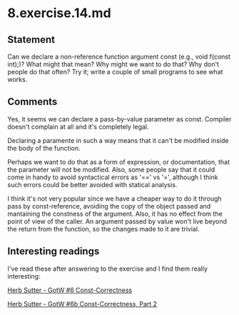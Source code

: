# 8.exercise.14.md

## Statement

Can we declare a non-reference function argument const (e.g., void f(const
int);)?
What might that mean?
Why might we want to do that?
Why don't people do that often?
Try it; write a couple of small programs to see what works.

## Comments

Yes, it seems we can declare a pass-by-value parameter as const. Compiler
doesn't complain at all and it's completely legal.

Declaring a paramente in such a way means that it can't be modified inside the
body of the function.

Perhaps we want to do that as a form of expression, or documentation, that the
parameter will not be modified. Also, some people say that it could come in
handy to avoid syntactical errors as '==' vs '=', although I think such errors
could be better avoided with statical analysis.

I think it's not very popular since we have a cheaper way to do it through pass
by const-reference, avoiding the copy of the object passed and mantaining the
constness of the argument.
Also, it has no effect from the point of view of the caller. An argument passed
by value won't live beyond the return from the function, so the changes made to
it are trivial.

## Interesting readings

I've read these after answering to the exercise and I find them really
interesting:

[Herb Sutter - GotW #6 Const-Correctness](http://www.gotw.ca/gotw/006.htm)

[Herb Sutter - GotW #6b Const-Correctness, Part
2](https://herbsutter.com/2013/05/28/gotw-6b-solution-const-correctness-part-2/)
